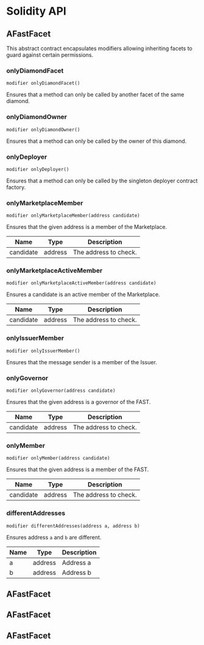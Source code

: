 # Solidity API

## AFastFacet

This abstract contract encapsulates modifiers allowing inheriting facets to guard against
certain permissions.

### onlyDiamondFacet

```solidity
modifier onlyDiamondFacet()
```

Ensures that a method can only be called by another facet of the same diamond.

### onlyDiamondOwner

```solidity
modifier onlyDiamondOwner()
```

Ensures that a method can only be called by the owner of this diamond.

### onlyDeployer

```solidity
modifier onlyDeployer()
```

Ensures that a method can only be called by the singleton deployer contract factory.

### onlyMarketplaceMember

```solidity
modifier onlyMarketplaceMember(address candidate)
```

Ensures that the given address is a member of the Marketplace.

| Name | Type | Description |
| ---- | ---- | ----------- |
| candidate | address | The address to check. |

### onlyMarketplaceActiveMember

```solidity
modifier onlyMarketplaceActiveMember(address candidate)
```

Ensures a candidate is an active member of the Marketplace.

| Name | Type | Description |
| ---- | ---- | ----------- |
| candidate | address | The address to check. |

### onlyIssuerMember

```solidity
modifier onlyIssuerMember()
```

Ensures that the message sender is a member of the Issuer.

### onlyGovernor

```solidity
modifier onlyGovernor(address candidate)
```

Ensures that the given address is a governor of the FAST.

| Name | Type | Description |
| ---- | ---- | ----------- |
| candidate | address | The address to check. |

### onlyMember

```solidity
modifier onlyMember(address candidate)
```

Ensures that the given address is a member of the FAST.

| Name | Type | Description |
| ---- | ---- | ----------- |
| candidate | address | The address to check. |

### differentAddresses

```solidity
modifier differentAddresses(address a, address b)
```

Ensures address `a` and `b` are different.

| Name | Type | Description |
| ---- | ---- | ----------- |
| a | address | Address a |
| b | address | Address b |

## AFastFacet

## AFastFacet

## AFastFacet

